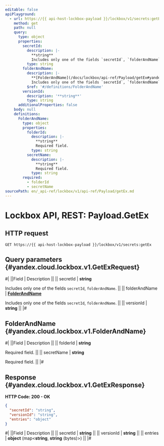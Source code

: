 ```yaml
---
editable: false
apiPlayground:
  - url: https://{{ api-host-lockbox-payload }}/lockbox/v1/secrets:getEx
    method: get
    path: null
    query:
      type: object
      properties:
        secretId:
          description: |-
            **string**
            Includes only one of the fields `secretId`, `folderAndName`.
          type: string
        folderAndName:
          description: |-
            **[FolderAndName](/docs/lockbox/api-ref/Payload/getEx#yandex.cloud.lockbox.v1.FolderAndName)**
            Includes only one of the fields `secretId`, `folderAndName`.
          $ref: '#/definitions/FolderAndName'
        versionId:
          description: '**string**'
          type: string
      additionalProperties: false
    body: null
    definitions:
      FolderAndName:
        type: object
        properties:
          folderId:
            description: |-
              **string**
              Required field. 
            type: string
          secretName:
            description: |-
              **string**
              Required field. 
            type: string
        required:
          - folderId
          - secretName
sourcePath: en/_api-ref/lockbox/v1/api-ref/Payload/getEx.md
---
```


# Lockbox API, REST: Payload.GetEx

## HTTP request

```
GET https://{{ api-host-lockbox-payload }}/lockbox/v1/secrets:getEx
```

## Query parameters {#yandex.cloud.lockbox.v1.GetExRequest}

#|
||Field | Description ||
|| secretId | **string**

Includes only one of the fields `secretId`, `folderAndName`. ||
|| folderAndName | **[FolderAndName](#yandex.cloud.lockbox.v1.FolderAndName)**

Includes only one of the fields `secretId`, `folderAndName`. ||
|| versionId | **string** ||
|#

## FolderAndName {#yandex.cloud.lockbox.v1.FolderAndName}

#|
||Field | Description ||
|| folderId | **string**

Required field.  ||
|| secretName | **string**

Required field.  ||
|#

## Response {#yandex.cloud.lockbox.v1.GetExResponse}

**HTTP Code: 200 - OK**

```json
{
  "secretId": "string",
  "versionId": "string",
  "entries": "object"
}
```

#|
||Field | Description ||
|| secretId | **string** ||
|| versionId | **string** ||
|| entries | **object** (map<**string**, **string** (bytes)>) ||
|#